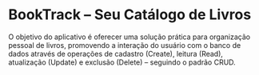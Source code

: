 # BookTrack – Seu Catálogo de Livros
O objetivo do aplicativo é oferecer uma solução prática para organização pessoal de livros, promovendo a interação do usuário com o banco de dados através de operações de cadastro (Create), leitura (Read), atualização (Update) e exclusão (Delete) – seguindo o padrão CRUD.
